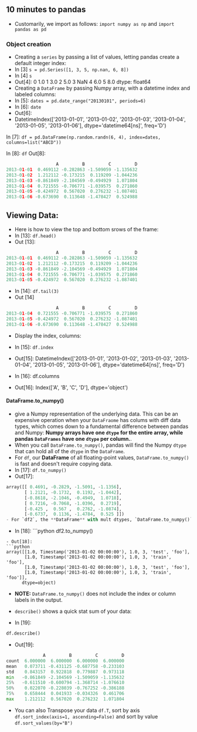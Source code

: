 ## 10 minutes to pandas
- Customarily, we import as follows: `import numpy as np` and `import pandas as pd`

### Object creation
- Creating a `series` by passing a list of values, letting pandas create a default integer index:
- In [3] `s = pd.Series([1, 3, 5, np.nan, 6, 8])`
- In [4] `s`
- Out[4]:
0   1.0
1   3.0
2   5.0
3   NaN
4   6.0
5   8.0
dtype: float64
- Creating a `DataFrame` by passing Numpy array, with a datetime index and labeled columns:
- In [5]: `dates = pd.date_range("20130101", periods=6)`
- In [6]: `date`
- Out[6]:
- DatetimeIndex(['2013-01-01', '2013-01-02', '2013-01-03', '2013-01-04',
               '2013-01-05', '2013-01-06'],
              dtype='datetime64[ns]', freq='D')

In [7]: `df = pd.DataFrame(np.random.randn(6, 4), index=dates, columns=list("ABCD"))`

In [8]: `df`
Out[8]: 
```python
                   A         B         C         D
2013-01-01  0.469112 -0.282863 -1.509059 -1.135632
2013-01-02  1.212112 -0.173215  0.119209 -1.044236
2013-01-03 -0.861849 -2.104569 -0.494929  1.071804
2013-01-04  0.721555 -0.706771 -1.039575  0.271860
2013-01-05 -0.424972  0.567020  0.276232 -1.087401
2013-01-06 -0.673690  0.113648 -1.478427  0.524988
```
## Viewing Data:
- Here is how to view the top and bottom srows of the frame:
- In [13]: `df.head()`
- Out [13]: 
```python
                   A         B         C         D
2013-01-01  0.469112 -0.282863 -1.509059 -1.135632
2013-01-02  1.212112 -0.173215  0.119209 -1.044236
2013-01-03 -0.861849 -2.104569 -0.494929  1.071804
2013-01-04  0.721555 -0.706771 -1.039575  0.271860
2013-01-05 -0.424972  0.567020  0.276232 -1.087401
```
- In [14]: `df.tail(3)`
- Out [14]
```python 
                   A         B         C         D
2013-01-04  0.721555 -0.706771 -1.039575  0.271860
2013-01-05 -0.424972  0.567020  0.276232 -1.087401
2013-01-06 -0.673690  0.113648 -1.478427  0.524988
```
- Display the index, columns:
- In [15]: `df.index`
- Out[15]: 
DatetimeIndex(['2013-01-01', '2013-01-02', '2013-01-03', '2013-01-04',
               '2013-01-05', '2013-01-06'],
              dtype='datetime64[ns]', freq='D')

- In [16]: df.columns
- Out[16]: Index(['A', 'B', 'C', 'D'], dtype='object')

#### DataFrame.to_numpy()
- give a Numpy representation of the underlying data. This can be an expensive operation when your `DataFraome` has colums with diff data types, which comes down to a fundamental difference between pandas and Numpy: **Numpy arrays have one `dtype` for the entire array, while pandas `DataFrames` have one `dtype` per column.**. 
- When you call `DataFrame.to_numpy()`, pandas will find the Numpy `dtype` that can hold all of the `dtype` in the `DataFrame`.
- For `df`, our **DataFrame** of all floating-point values, `DataFrame.to_numpy()` is fast and doesn't require copying data.
- In [17]: `df.to_numpy()`
- Out[17]:
```python  
array([[ 0.4691, -0.2829, -1.5091, -1.1356],
       [ 1.2121, -0.1732,  0.1192, -1.0442],
       [-0.8618, -2.1046, -0.4949,  1.0718],
       [ 0.7216, -0.7068, -1.0396,  0.2719],
       [-0.425 ,  0.567 ,  0.2762, -1.0874],
       [-0.6737,  0.1136, -1.4784,  0.525 ]])
- For `df2`, the **DataFrame** with mult dtypes, `DataFrame.to_numpy()` is relatively expensive.
```
- In [18]: ```python 
df2.to_numpy()
```
- Out[18]:
```python 
array([[1.0, Timestamp('2013-01-02 00:00:00'), 1.0, 3, 'test', 'foo'],
       [1.0, Timestamp('2013-01-02 00:00:00'), 1.0, 3, 'train', 'foo'],
       [1.0, Timestamp('2013-01-02 00:00:00'), 1.0, 3, 'test', 'foo'],
       [1.0, Timestamp('2013-01-02 00:00:00'), 1.0, 3, 'train', 'foo']],
      dtype=object)
```      

- **NOTE:** `DataFrame.to_numpy()` does not include the index or column labels in the output.
- `describe()` shows a quick stat sum of your data:

- In [19]: 
```python
df.describe()
```

- Out[19]: 
```python
              A         B         C         D
count  6.000000  6.000000  6.000000  6.000000
mean   0.073711 -0.431125 -0.687758 -0.233103
std    0.843157  0.922818  0.779887  0.973118
min   -0.861849 -2.104569 -1.509059 -1.135632
25%   -0.611510 -0.600794 -1.368714 -1.076610
50%    0.022070 -0.228039 -0.767252 -0.386188
75%    0.658444  0.041933 -0.034326  0.461706
max    1.212112  0.567020  0.276232  1.071804
```
- You can also Transpose your data `df.T`, sort by axis `df.sort_index(axis=1, ascending=False)` and sort by value `df.sort_values(by="B")`